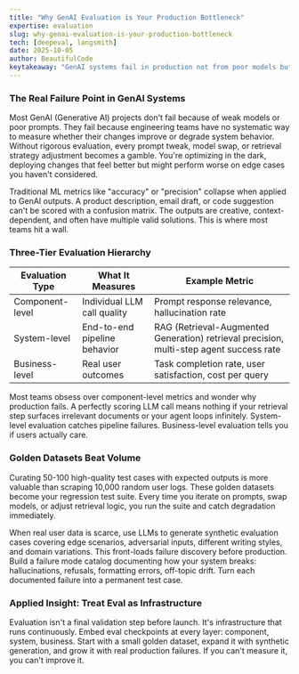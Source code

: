 ```yaml
---
title: "Why GenAI Evaluation is Your Production Bottleneck"
expertise: evaluation
slug: why-genai-evaluation-is-your-production-bottleneck
tech: [deepeval, langsmith]
date: 2025-10-05
author: BeautifulCode
keytakeaway: "GenAI systems fail in production not from poor models but from blind iteration—invest in multi-tier evaluation infrastructure with curated golden datasets and failure mode catalogs to ship confidently."
---
```


### The Real Failure Point in GenAI Systems

Most GenAI (Generative AI) projects don't fail because of weak models or poor prompts. They fail because engineering teams have no systematic way to measure whether their changes improve or degrade system behavior. Without rigorous evaluation, every prompt tweak, model swap, or retrieval strategy adjustment becomes a gamble. You're optimizing in the dark, deploying changes that feel better but might perform worse on edge cases you haven't considered.

Traditional ML metrics like "accuracy" or "precision" collapse when applied to GenAI outputs. A product description, email draft, or code suggestion can't be scored with a confusion matrix. The outputs are creative, context-dependent, and often have multiple valid solutions. This is where most teams hit a wall.

### Three-Tier Evaluation Hierarchy

| Evaluation Type | What It Measures | Example Metric |
|---|---|---|
| Component-level | Individual LLM call quality | Prompt response relevance, hallucination rate |
| System-level | End-to-end pipeline behavior | RAG (Retrieval-Augmented Generation) retrieval precision, multi-step agent success rate |
| Business-level | Real user outcomes | Task completion rate, user satisfaction, cost per query |

Most teams obsess over component-level metrics and wonder why production fails. A perfectly scoring LLM call means nothing if your retrieval step surfaces irrelevant documents or your agent loops infinitely. System-level evaluation catches pipeline failures. Business-level evaluation tells you if users actually care.

### Golden Datasets Beat Volume

Curating 50-100 high-quality test cases with expected outputs is more valuable than scraping 10,000 random user logs. These golden datasets become your regression test suite. Every time you iterate on prompts, swap models, or adjust retrieval logic, you run the suite and catch degradation immediately.

When real user data is scarce, use LLMs to generate synthetic evaluation cases covering edge scenarios, adversarial inputs, different writing styles, and domain variations. This front-loads failure discovery before production. Build a failure mode catalog documenting how your system breaks: hallucinations, refusals, formatting errors, off-topic drift. Turn each documented failure into a permanent test case.

### Applied Insight: Treat Eval as Infrastructure

Evaluation isn't a final validation step before launch. It's infrastructure that runs continuously. Embed eval checkpoints at every layer: component, system, business. Start with a small golden dataset, expand it with synthetic generation, and grow it with real production failures. If you can't measure it, you can't improve it.